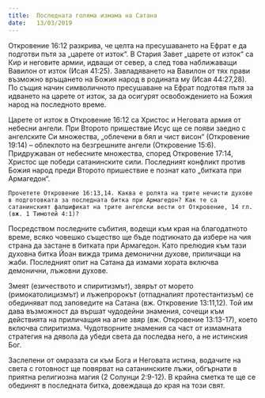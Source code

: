 ```yaml
---
title:  Последната голяма измама на Сатана
date:   13/03/2019
---
```


Откровение 16:12 разкрива, че целта на пресушаването на Ефрат е да подготви пътя за „царете от изток“. В Стария Завет „царете от изток“ са Кир и неговите армии, идващи от север, а след това наближаващи Вавилон от изток (Исая 41:25). Завладяването на Вавилон от тях прави възможно връщането на Божия народ в родината му (Исая 44:27,28). По същия начин символичното пресушаване на Ефрат подготвя пътя за идването на царете от изток, за да осигурят освобождението на Божия народ на последното време.

Царете от изток в Откровение 16:12 са Христос и Неговата армия от небесни ангели. При Второто пришествие Исус ще се появи заедно с ангелските Си множества, „облечени в бял и чист висон“ (Откровение 19:14) – облеклото на безгрешните ангели (Откровение 15:6). Придружаван от небесните множества, според Откровение 17:14, Христос ще победи сатанинските сили. Последният конфликт против Божия народ преди Второто пришествие е познат като „битката при Армагедон“.

`Прочетете Откровение 16:13,14. Каква е ролята на трите нечисти духове в подготовката за последната битка при Армагедон? Как те са сатанинският фалшификат на трите ангелски вести от Откровение, 14 гл. (вж. 1 Тимотей 4:1)?`

Посредством последните събития, водещи към края на благодатното време, всяко човешко същество ще бъде подтикнато да избере на чия страна да застане в битката при Армагедон. Като прелюдия към тази духовна битка Йоан вижда трима демонични духове, приличащи на жаби. Последният опит на Сатана да измами хората включва демонични, лъжовни духове.

Змеят (езичеството и спиритизмът), звярът от морето (римокатолицизмът) и лъжепророкът (отпадналият протестантизъм) се обединяват под заповедите на Сатана (вж. Откровение 13:11,12). Той им дава възможност да вършат чудодейни знамения, сочещи към действията на приличащия на агне звяр (вж. Откровение 13:13-17), което включва спиритизма. Чудотворните знамения са част от измамната стратегия на дявола да убеди света да последва него, а не истинския Бог.

Заслепени от омразата си към Бога и Неговата истина, водачите на света с готовност ще повярват на сатанинските лъжи, обгърнати в приятна религиозна магия (2 Солунци 2:9-12). В крайна сметка те ще се обединят в последната битка, довеждаща до края на този свят.